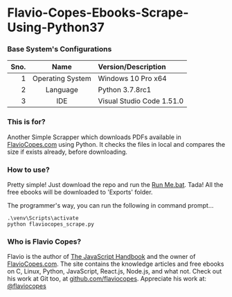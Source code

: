 # Flavio-Copes-Ebooks-Scrape-Using-Python37

### Base System's Configurations
Sno. | Name | Version/Description
----:|:----:|:-------------------
1 | Operating System | Windows 10 Pro x64
2 | Language | Python 3.7.8rc1
3 | IDE | Visual Studio Code 1.51.0

### This is for?
Another Simple Scrapper which downloads PDFs available in [FlavioCopes.com](https://flaviocopes.com/) using Python. It checks the files in local and compares the size if exists already, before downloading.

### How to use?
Pretty simple! Just download the repo and run the [Run Me.bat](https://github.com/VagueCoder/Flavio-Copes-Ebooks-Scrape-Using-Python37/blob/master/Run%20Me.bat). Tada! All the free ebooks will be downloaded to 'Exports' folder.

The programmer's way, you can run the following in command prompt...
```
.\venv\Scripts\activate
python flaviocopes_scrape.py
```

### Who is Flavio Copes?
Flavio is the author of [The JavaScript Handbook](https://flaviocopes.com/page/javascript-handbook/) and the owner of [FlavioCopes.com](https://flaviocopes.com/). The site contains the knowledge articles and free ebooks on C, Linux, Python, JavaScript, React.js, Node.js, and what not. Check out his work at Git too, at [github.com/flaviocopes](https://github.com/flaviocopes).
Appreciate his work at: [@flaviocopes](https://twitter.com/flaviocopes)
